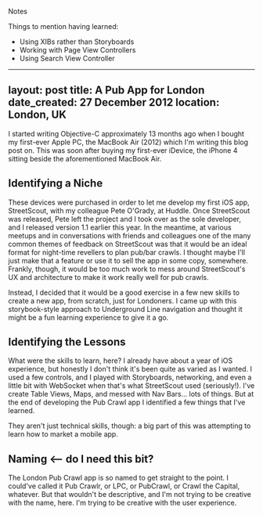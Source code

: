 Notes

Things to mention having learned:

* Using XIBs rather than Storyboards
* Working with Page View Controllers
* Using Search View Controller

---
layout: post
title: A Pub App for London
date_created: 27 December 2012
location: London, UK
---

I started writing Objective-C approximately 13 months ago when I bought my first-ever Apple PC, the MacBook Air (2012) which I'm writing this blog post on. This was soon after buying my first-ever iDevice, the iPhone 4 sitting beside the aforementioned MacBook Air.

## Identifying a Niche

These devices were purchased in order to let me develop my first iOS app, StreetScout, with my colleague Pete O'Grady, at Huddle. Once StreetScout was released, Pete left the project and I took over as the sole developer, and I released version 1.1 earlier this year. In the meantime, at various meetups and in conversations with friends and colleagues one of the many common themes of feedback on StreetScout was that it would be an ideal format for night-time revellers to plan pub/bar crawls. I thought maybe I'll just make that a feature or use it to sell the app in some copy, somewhere. Frankly, though, it would be too much work to mess around StreetScout's UX and architecture to make it work really well for pub crawls.

Instead, I decided that it would be a good exercise in a few new skills to create a new app, from scratch, just for Londoners. I came up with this storybook-style approach to Underground Line navigation and thought it might be a fun learning experience to give it a go.

## Identifying the Lessons

What were the skills to learn, here? I already have about a year of iOS experience, but honestly I don't think it's been quite as varied as I wanted. I used a few controls, and I played with Storyboards, networking, and even a little bit with WebSocket when that's what StreetScout used (seriously!). I've create Table Views, Maps, and messed with Nav Bars... lots of things. But at the end of developing the Pub Crawl app I identified a few things that I've learned.

They aren't just technical skills, though: a big part of this was attempting to learn how to market a mobile app.

## Naming <-- do I need this bit?

The London Pub Crawl app is so named to get straight to the point. I could've called it Pub Crawlr, or LPC, or PubCrawl, or Crawl the Capital, whatever. But that wouldn't be descriptive, and I'm not trying to be creative with the name, here. I'm trying to be creative with the user experience.